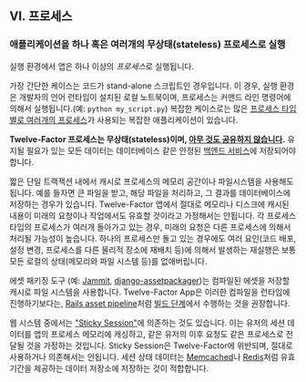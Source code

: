 ## VI. 프로세스
### 애플리케이션을 하나 혹은 여러개의 무상태(stateless) 프로세스로 실행

실행 환경에서 앱은 하나 이상의 *프로세스*로 실행됩니다.

가장 간단한 케이스는 코드가 stand-alone 스크립트인 경우입니다. 이 경우, 실행 환경은 개발자의 언어 런타임이 설치된 로컬 노트북이며, 프로세스는 커맨드 라인 명령어에 의해서 실행됩니다.(예: `python my_script.py`) 복잡한 케이스로는 많은 [프로세스 타입별로 여러개의 프로세스](./concurrency)가 사용되는 복잡한 애플리케이션이 있습니다.

**Twelve-Factor 프로세스는 무상태(stateless)이며, [아무 것도 공유하지 않습니다](https://en.wikipedia.org/wiki/Shared_nothing_architecture).** 유지될 필요가 있는 모든 데이터는 데이터베이스 같은 안정된 [백엔드 서비스](./backing-services)에 저장되어야 합니다.

짧은 단일 트랙잭션 내에서 캐시로 프로세스의 메모리 공간이나 파일시스템을 사용해도 됩니다. 예를 들자면 큰 파일을 받고, 해당 파일을 처리하고, 그 결과를 데이터베이스에 저장하는 경우가 있습니다. Twelve-Factor 앱에서 절대로 메모리나 디스크에 캐시된 내용이 미래의 요청이나 작업에서도 유효할 것이라고 가정해서는 안됩니다. 각 프로세스 타입의 프로세스가 여러개 돌아가고 있는 경우, 미래의 요청은 다른 프로세스에 의해서 처리될 가능성이 높습니다. 하나의 프로세스만 돌고 있는 경우에도 여러 요인(코드 배포, 설정 변경, 프로세스를 다른 물리적 장소에 재배치 등)에 의해서 발생하는 재실행은 보통 모든 로컬의 상태(메모리와 파일 시스템 등)를 없애버립니다.

에셋 패키징 도구 (예: [Jammit](http://documentcloud.github.com/jammit/), [django-assetpackager](http://code.google.com/p/django-assetpackager/))는 컴파일된 에셋을 저장할 캐시로 파일 시스템을 사용합니다. Twelve-Factor App은 이러한 컴파일을 런타임에 진행하기보다는, [Rails asset pipeline](http://ryanbigg.com/guides/asset_pipeline.html)처럼 [빌드 단계](./build-release-run)에서 수행하는 것을 권장합니다.

웹 시스템 중에서는 ["Sticky Session"](https://en.wikipedia.org/wiki/Load_balancing_%28computing%29#Persistence)에 의존하는 것도 있습니다. 이는 유저의 세션 데이터를 앱의 프로세스 메모리에 캐싱하고, 같은 유저의 이후 요청도 같은 프로세스로 전달될 것을 가정하는 것입니다. Sticky Session은 Twelve-Factor에 위반되며, 절대로 사용하거나 의존해서는 안됩니다. 세션 상태 데이터는 [Memcached](https://memcached.org/)나 [Redis](http://redis.io/)처럼 유효기간을 제공하는 데이터 저장소에 저장하는 것이 적합합니다.